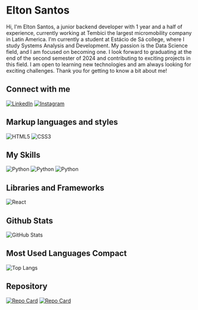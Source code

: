 # Elton Santos
Hi, I'm Elton Santos, a junior backend developer with 1 year and a
half of experience, currently working at Tembici the largest 
micromobility company in Latin America. I'm currently a student at
Estácio de Sá college, where I study Systems Analysis and Development.
My passion is the Data Science field, and I am focused on becoming
one. I look forward to graduating at the end of the second semester
of 2024 and contributing to exciting projects in this field.
I am open to learning new technologies and am always looking for
exciting challenges. Thank you for getting to know a bit about me!

## Connect with me
[![LinkedIn](https://img.shields.io/badge/LinkedIn-000?style=for-the-badge&logo=linkedin&logoColor=0E76A8)](https://www.linkedin.com/in/eltonsantossp/)
[![Instagram](https://img.shields.io/badge/Instagram-000?style=for-the-badge&logo=instagram)](https://www.instagram.com/eltinhosp_eng?igshid=NGExMmI2YTkyZg==/)

## Markup languages and styles
![HTML5](https://img.shields.io/badge/HTML5-000?style=for-the-badge&logo=html5)
![CSS3](https://img.shields.io/badge/CSS3-000?style=for-the-badge&logo=css3&logoColor=264CE4)

## My Skills
![Python](https://img.shields.io/badge/Python-000?style=for-the-badge&logo=python)
![Python](https://img.shields.io/badge/Docker-000?style=for-the-badge&logo=docker) 
![Python](https://img.shields.io/badge/Go-000?style=for-the-badge&logo=go)

## Libraries and Frameworks
![React](https://img.shields.io/badge/Django-000?style=for-the-badge&logo=django) 

## Github Stats
![GitHub Stats](https://github-readme-stats.vercel.app/api?username=EltonSantos43&theme=transparent&bg_color=000&border_color=30A3DC&show_icons=true&icon_color=30A3DC&title_color=E94D5F&text_color=FFF)

## Most Used Languages Compact
![Top Langs](https://github-readme-stats-git-masterrstaa-rickstaa.vercel.app/api/top-langs/?username=EltonSantos43&layout=compact&bg_color=000&border_color=30A3DC&title_color=E94D5F&text_color=FFF)

## Repository
[![Repo Card](https://github-readme-stats.vercel.app/api/pin/?username=EltonSantos43&repo=calc_simple&bg_color=000&border_color=30A3DC&show_icons=true&icon_color=30A3DC&title_color=E94D5F&text_color=FFF)](https://github.com/EltonSantos43/calc_simple)
[![Repo Card](https://github-readme-stats.vercel.app/api/pin/?username=EltonSantos43&repo=CadastroVisitantes&bg_color=000&border_color=30A3DC&show_icons=true&icon_color=30A3DC&title_color=E94D5F&text_color=FFF)](https://github.com/EltonSantos43/CadastroVisitantes)